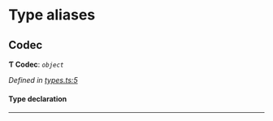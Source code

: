 

# Type aliases

<a id="codec"></a>

##  Codec

**Ƭ Codec**: *`object`*

*Defined in [types.ts:5](https://github.com/polkadot-js/common/blob/ee2fe5e/packages/trie-codec/src/types.ts#L5)*

#### Type declaration

___

